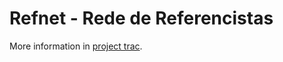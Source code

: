 Refnet - Rede de Referencistas
==============================

More information in [project trac](http://trac.reddes.bvsalud.org/projects/refnet/milestone/Backlog).

